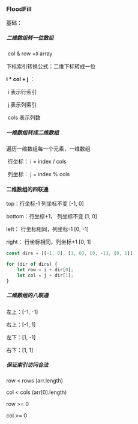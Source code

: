 ### FloodFill



基础：

##### 二维数组转一位数组

​	col & row =》 array

下标索引转换公式：二维下标转成一位 

**i * col + j** ：

​	 i 表示行索引 

​	j 表示列索引 

​	cols 表示列数



##### 一维数组转成二维数组

遍历一维数组每一个元素，一维数组

​	行坐标： i = index / cols

​	列坐标： j = index % cols



#### 二维数组的四联通

top：行坐标-1 列坐标不变 [-1, 0]

bottom：行坐标+1， 列坐标不变 [1, 0]

left： 行坐标相同，列坐标-1 [0, -1]

right： 行坐标相同，列坐标+1 [0, 1]



```javascript
const dirs = [[-1, 0], [1, 0], [0, -1], [0, 1]]

for (dir of dirs) {
	let row = i + dir[0];
	let col = j + dir[1];
}
```





##### 二维数组的八联通

左上：[-1, -1] 

右上：[-1, 1]

左下：[1, -1]

右下：[1, 1]



##### 保证索引访问合法

row < rows (arr.length)

col < cols (arr[0].length)

row >= 0

col >= 0









